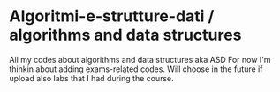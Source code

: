 # Algoritmi-e-strutture-dati / algorithms and data structures
All my codes about algorithms and data structures aka ASD
For now I'm thinkin about adding exams-related codes. Will choose in the future if upload also labs that I had during the course.

